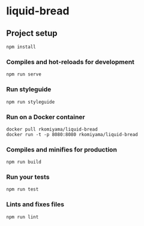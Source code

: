 # liquid-bread

## Project setup

```
npm install
```

### Compiles and hot-reloads for development

```
npm run serve
```

### Run styleguide

```
npm run styleguide
```

### Run on a Docker container

```
docker pull rkomiyama/liquid-bread
docker run -t -p 8080:8080 rkomiyama/liquid-bread
```

### Compiles and minifies for production

```
npm run build
```

### Run your tests

```
npm run test
```

### Lints and fixes files

```
npm run lint
```
